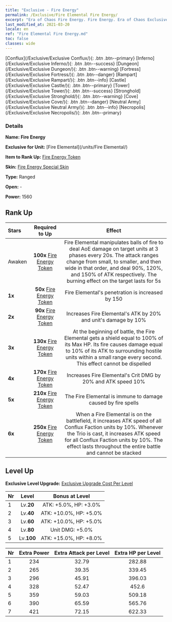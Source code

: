 ```yaml
---
title: "Exclusive - Fire Energy"
permalink: /Exclusive/Fire Elemental Fire Energy/
excerpt: "Era of Chaos Fire Energy. Fire Energy. Era of Chaos Exclusive Fire Energy. Fire Elemental Exclusive."
last_modified_at: 2021-03-20
locale: en
ref: "Fire Elemental Fire Energy.md"
toc: false
classes: wide
---
```

 [Conflux](/Exclusive/Exclusive Conflux/){: .btn .btn--primary} [Inferno](/Exclusive/Exclusive Inferno/){: .btn .btn--success} [Dungeon](/Exclusive/Exclusive Dungeon/){: .btn .btn--warning} [Fortress](/Exclusive/Exclusive Fortress/){: .btn .btn--danger} [Rampart](/Exclusive/Exclusive Rampart/){: .btn .btn--info} [Castle](/Exclusive/Exclusive Castle/){: .btn .btn--primary} [Tower](/Exclusive/Exclusive Tower/){: .btn .btn--success} [Stronghold](/Exclusive/Exclusive Stronghold/){: .btn .btn--warning} [Cove](/Exclusive/Exclusive Cove/){: .btn .btn--danger} [Neutral Army](/Exclusive/Exclusive Neutral Army/){: .btn .btn--info} [Necropolis](/Exclusive/Exclusive Necropolis/){: .btn .btn--primary} 

### Details
 **Name: Fire Energy** 

 **Exclusive for Unit:** [Fire Elemental](/units/Fire Elemental/) 

 **Item to Rank Up:** [Fire Energy Token](/Items/con_998/)

 **Skin:** [Fire Energy Special Skin](/Items/con_666/)

 **Type:** Ranged

 **Open:** -

 **Power:** 1560

## Rank Up

  |     Stars    |  Required to Up | Effect |
  |:-------------|:---------------:|:---------------:|
  |  Awaken  | **100x** [Fire Energy Token](/Items/con_998/) | <Fire Trio> Fire Elemental manipulates balls of fire to deal AoE damage on target units at 3 phases every 20s. The attack ranges change from small, to smaller, and then wide in that order, and deal 90%, 120%, and 150% of ATK respectively. The burning effect on the target lasts for 5s |
  | **1x** <i class="fas fa-star"/> | **50x** [Fire Energy Token](/Items/con_998/) | Fire Elemental's penetration is increased by 150 |
  | **2x** <i class="fas fa-star"/> | **90x** [Fire Energy Token](/Items/con_998/) | Increases Fire Elemental's ATK by 20% and unit's damage by 10% |
  | **3x** <i class="fas fa-star"/> | **130x** [Fire Energy Token](/Items/con_998/) | At the beginning of battle, the Fire Elemental gets a shield equal to 100% of its Max HP. Its fire causes damage equal to 10% of its ATK to surrounding hostile units within a small range every second. This effect cannot be dispelled |
  | **4x** <i class="fas fa-star"/> | **170x** [Fire Energy Token](/Items/con_998/) | Increases Fire Elemental's Crit DMG by 20% and ATK speed 10% |
  | **5x** <i class="fas fa-star"/> | **210x** [Fire Energy Token](/Items/con_998/) | The Fire Elemental is immune to damage caused by fire spells |
  | **6x** <i class="fas fa-star"/> | **250x** [Fire Energy Token](/Items/con_998/) | <Elemental Resonance> When a Fire Elemental is on the battlefield, it increases ATK speed of all Conflux Faction units by 10%. Whenever the Trio is cast, it increases ATK speed for all Conflux Faction units by 10%. The effect lasts throughout the entire battle and cannot be stacked |


## Level Up
 **Exclusive Level Upgrade:** [Exclusive Upgrade Cost Per Level](/Exclusive/ExclusiveUpgradeCostPerLevel/)

  |  Nr  |   Level  | Bonus at Level |
  |:-----|:--------:|:--------------:|
  | 1 | Lv.**20** | ATK: +5.0%, HP: +3.0% |
  | 2 | Lv.**40** | ATK: +10.0%, HP: +5.0% |
  | 3 | Lv.**60** | ATK: +10.0%, HP: +5.0% |
  | 4 | Lv.**80** | Unit DMG: +5.0% |
  | 5 | Lv.**100** | ATK: +15.0%, HP: +8.0% |


  |  Nr  |  Extra Power | Extra Attack per Level | Extra HP per Level |
  |:-----|:--------:|:--------:|:--------:|
  | 1 | 234 | 32.79 | 282.88 |
  | 2 | 265 | 39.35 | 339.45 |
  | 3 | 296 | 45.91 | 396.03 |
  | 4 | 328 | 52.47 | 452.6 |
  | 5 | 359 | 59.03 | 509.18 |
  | 6 | 390 | 65.59 | 565.76 |
  | 7 | 421 | 72.15 | 622.33 |


